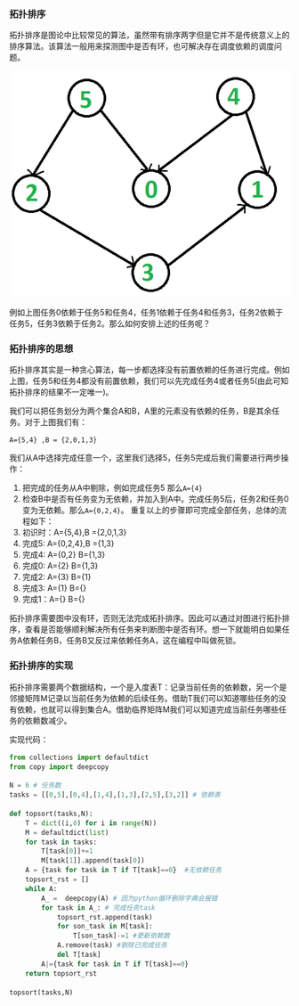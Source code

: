 ### 拓扑排序
拓扑排序是图论中比较常见的算法，虽然带有排序两字但是它并不是传统意义上的排序算法。该算法一般用来探测图中是否有环，也可解决存在调度依赖的调度问题。

![](/assets/img/topsort.png)

例如上图任务0依赖于任务5和任务4，任务1依赖于任务4和任务3，任务2依赖于任务5，任务3依赖于任务2。那么如何安排上述的任务呢？

### 拓扑排序的思想

拓扑排序其实是一种贪心算法，每一步都选择没有前置依赖的任务进行完成。例如上图，任务5和任务4都没有前置依赖，我们可以先完成任务4或者任务5(由此可知拓扑排序的结果不一定唯一)。

我们可以把任务划分为两个集合A和B，A里的元素没有依赖的任务，B是其余任务。对于上图我们有：
```
A={5,4} ,B = {2,0,1,3}
```
我们从A中选择完成任意一个，这里我们选择5，任务5完成后我们需要进行两步操作：
1. 把完成的任务从A中剔除，例如完成任务5 那么`A={4}`
2. 检查B中是否有任务变为无依赖，并加入到A中。完成任务5后，任务2和任务0变为无依赖。那么`A={0,2,4}`。
重复以上的步骤即可完成全部任务，总体的流程如下：
0. 初识时：A={5,4},B ={2,0,1,3}
1. 完成5: A={0,2,4},B ={1,3}
2. 完成4: A={0,2} B={1,3}
3. 完成0: A={2} B={1,3}
4. 完成2: A={3} B={1}
5. 完成3: A={1} B={}
6. 完成1：A={} B={}

拓扑排序需要图中没有环，否则无法完成拓扑排序。因此可以通过对图进行拓扑排序，查看是否能够顺利解决所有任务来判断图中是否有环。想一下就能明白如果任务A依赖任务B，任务B又反过来依赖任务A，这在编程中叫做死锁。

### 拓扑排序的实现

拓扑排序需要两个数据结构，一个是入度表T：记录当前任务的依赖数，另一个是邻接矩阵M记录以当前任务为依赖的后续任务。借助T我们可以知道哪些任务的没有依赖，也就可以得到集合A。借助临界矩阵M我们可以知道完成当前任务哪些任务的依赖数减少。

实现代码：
```python
from collections import defaultdict
from copy import deepcopy

N = 6 # 任务数
tasks = [[0,5],[0,4],[1,4],[1,3],[2,5],[3,2]] # 依赖表

def topsort(tasks,N):
    T = dict((i,0) for i in range(N)) 
    M = defaultdict(list)
    for task in tasks:
        T[task[0]]+=1
        M[task[1]].append(task[0])
    A = {task for task in T if T[task]==0}  #无依赖任务
    topsort_rst = []
    while A:
        A_ =  deepcopy(A) # 因为python循环删除字典会报错
        for task in A_: # 完成任务task
            topsort_rst.append(task)            
            for son_task in M[task]:
                T[son_task]-=1 #更新依赖数
            A.remove(task) #剔除已完成任务    
            del T[task]         
        A|={task for task in T if T[task]==0}
    return topsort_rst

topsort(tasks,N)
```
